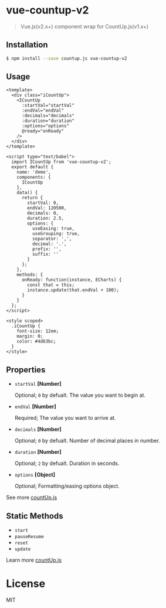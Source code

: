 # vue-countup-v2

> Vue.js(v2.x+) component wrap for CountUp.js(v1.x+)


## Installation

``` bash
$ npm install --save countup.js vue-countup-v2
```


## Usage

``` vue
<template>
  <div class="iCountUp">
    <ICountUp
      :startVal="startVal"
      :endVal="endVal"
      :decimals="decimals"
      :duration="duration"
      :options="options"
      @ready="onReady"
    />
  </div>
</template>

<script type="text/babel">
  import ICountUp from 'vue-countup-v2';
  export default {
    name: 'demo',
    components: {
      ICountUp
    },
    data() {
      return {
        startVal: 0,
        endVal: 120500,
        decimals: 0,
        duration: 2.5,
        options: {
          useEasing: true,
          useGrouping: true,
          separator: ',',
          decimal: '.',
          prefix: '',
          suffix: ''
        }
      };
    },
    methods: {
      onReady: function(instance, ECharts) {
        const that = this;
        instance.update(that.endVal + 100);
      }
    }
  };
</script>

<style scoped>
  .iCountUp {
    font-size: 12em;
    margin: 0;
    color: #4d63bc;
  }
</style>
```

## Properties

* `startVal` **[Number]**

  Optional; `0` by defualt. The value you want to begin at.

* `endVal` **[Number]**

  Required; The value you want to arrive at.

* `decimals` **[Number]**

  Optional; `0` by defualt. Number of decimal places in number.

* `duration` **[Number]**

  Optional; `2` by defualt. Duration in seconds.

* `options` **[Object]**

  Optional; Formatting/easing options object.

See more [countUp.js](https://github.com/inorganik/countUp.js)


## Static Methods

* `start`
* `pauseResume`
* `reset`
* `update`

Learn more [countUp.js](https://github.com/inorganik/countUp.js)


# License

MIT
